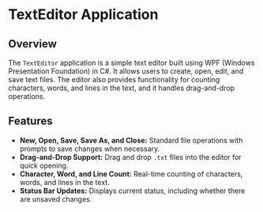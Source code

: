 # TextEditor Application

## Overview

The `TextEditor` application is a simple text editor built using WPF (Windows Presentation Foundation) in C#. It allows users to create, open, edit, and save text files. The editor also provides functionality for counting characters, words, and lines in the text, and it handles drag-and-drop operations.

## Features

- **New, Open, Save, Save As, and Close:** Standard file operations with prompts to save changes when necessary.
- **Drag-and-Drop Support:** Drag and drop `.txt` files into the editor for quick opening.
- **Character, Word, and Line Count:** Real-time counting of characters, words, and lines in the text.
- **Status Bar Updates:** Displays current status, including whether there are unsaved changes.
